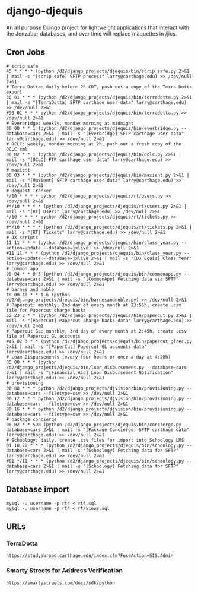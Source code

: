 # django-djequis

An all purpose Django project for lightweight applications that interact
with the Jenzabar databases, and over time will replace maquettes in /jics.

## Cron Jobs

    # scrip safe
    45 * * * * (python /d2/django_projects/djequis/bin/scrip_safe.py 2>&1 | mail -s "[scrip safe] SFTP process" larry@carthage.edu) >> /dev/null 2>&1
    # Terra Dotta: daily before 2h CDT, push out a copy of the Terra Dotta export
    30 01 * * * (python /d2/django_projects/djequis/bin/terradotta.py 2>&1 | mail -s "[TerraDotta] SFTP carthage user data" larry@carthage.edu) >> /dev/null 2>&1
    #30 01 * * * python /d2/django_projects/djequis/bin/terradotta.py >> /dev/null 2>&1
    # Everbridge: weekly, monday morning at midnight
    00 00 * * 1 (python /d2/django_projects/djequis/bin/everbridge.py --database=cars 2>&1 | mail -s "[Everbridge] SFTP carthage user data" larry@carthage.edu) >> /dev/null 2>&1
    # OCLC: weekly, monday morning at 2h, push out a fresh copy of the OCLC xml
    00 02 * * 1 (python /d2/django_projects/djequis/bin/oclc.py 2>&1 | mail -s "[OCLC] FTP carthage user data" larry@carthage.edu) >> /dev/null 2>&1
    # maxient
    00 03 * * * (python /d2/django_projects/djequis/bin/maxient.py 2>&1 | mail -s "[Maxient] SFTP carthage user data" larry@carthage.edu) >> /dev/null 2>&1
    # Request Tracker
    */10 * * * * python /d2/django_projects/djequis/rt/users.py >> /dev/null 2>&1
    #*/10 * * * * (python /d2/django_projects/djequis/rt/users.py 2>&1 | mail -s "[RT] Users" larry@carthage.edu) >> /dev/null 2>&1
    */10 * * * * python /d2/django_projects/djequis/rt/tickets.py >> /dev/null 2>&1
    #*/10 * * * * (python /d2/django_projects/djequis/rt/tickets.py 2>&1 | mail -s "[RT] Tickets" larry@carthage.edu) >> /dev/null 2>&1
    # JX scripts
    11 11 * * * (python /d2/django_projects/djequis/bin/class_year.py --action=update --database=jxlive) >> /dev/null 2>&1
    #11 11 * * * (python /d2/django_projects/djequis/bin/class_year.py --action=update --database=jxlive 2>&1 | mail -s "[DJ Equis] Class Year" larry@carthage.edu) >> /dev/null 2>&1
    # common app
    00 04 * * 0-5 (python /d2/django_projects/djequis/bin/commonapp.py --database=cars 2>&1 | mail -s "[CommonApp] Fetching data via SFTP" larry@carthage.edu) >> /dev/null 2>&1
    # barnes and noble
    18 08-18 * * 1-6 (python /d2/django_projects/djequis/bin/barnesandnoble.py) >> /dev/null 2>&1
    # Papercut: monthly, 2nd day of every month at 23:55h, create .csv file for Papercut charge backs
    55 23 2 * * (python /d2/django_projects/djequis/bin/papercut.py 2>&1 | mail -s "[PaperCut] Papercut charge backs data" larry@carthage.edu) >> /dev/null 2>&1
    # Papercut GL: monthly, 3rd day of every month at 2:45h, create .csv file of Papercut GL accounts
    #45 02 3 * * (python /d2/django_projects/djequis/bin/papercut_glrec.py 2>&1 | mail -s "[PaperCut] Papercut GL accounts data" larry@carthage.edu) >> /dev/null 2>&1
    # Loan Dispursements (every four hours or once a day at 4:20h)
    05 00 * * * (python /d2/django_projects/djequis/bin/loan_disbursement.py --database=cars 2>&1 | mail -s "[Financial Aid] Loan Disbursement Notification" larry@carthage.edu) >> /dev/null 2>&1
    # provisioning
    00 08 * * * python /d2/django_projects/djvision/bin/provisioning.py --database=cars --filetype=csv >> /dev/null 2>&1
    00 12 * * * python /d2/django_projects/djvision/bin/provisioning.py --database=cars --filetype=csv >> /dev/null 2>&1
    00 16 * * * python /d2/django_projects/djvision/bin/provisioning.py --database=cars --filetype=csv >> /dev/null 2>&1
    # package concierge
    00 02 * * SUN (python /d2/django_projects/djequis/bin/concierge.py --database=cars 2>&1 | mail -s "[Package Concierge] SFTP carthage data" larry@carthage.edu) >> /dev/null 2>&1
    # Schoology: daily, create .csv files for import into Schoology LMS
    01 10,22 * * * (python /d2/django_projects/djequis/bin/schoology.py --database=cars 2>&1 | mail -s "[Schoology] Fetching data for SFTP" larry@carthage.edu) >> /dev/null 2>&1
    #01 */11 * * * (python /d2/django_projects/djequis/bin/schoology.py --database=cars 2>&1 | mail -s "[Schoology] Fetching data for SFTP" larry@carthage.edu) >> /dev/null 2>&1

## Database import

    mysql -u username -p rt4 < rt4.sql
    mysql -u username -p rt4 < rt/views.sql

## URLs

### TerraDotta
    https://studyabroad.carthage.edu/index.cfm?FuseAction=SIS.Admin

### Smarty Streets for Address Verification
    https://smartystreets.com/docs/sdk/python
